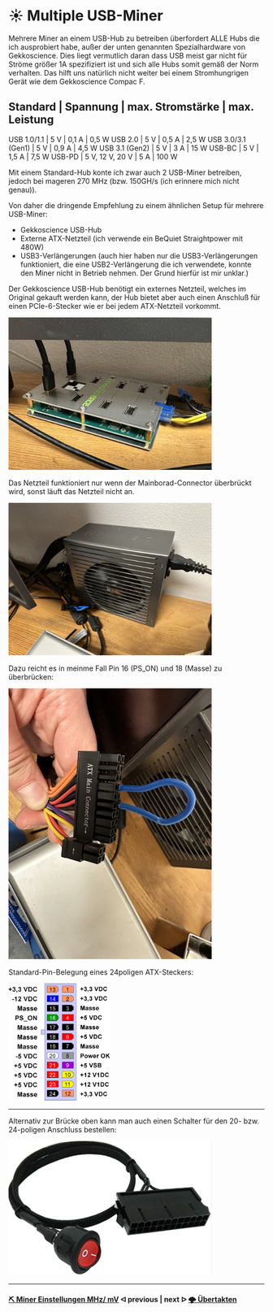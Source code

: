 # ☀ Multiple USB-Miner

Mehrere Miner an einem USB-Hub zu betreiben überfordert ALLE Hubs die ich ausprobiert habe, außer der unten genannten Spezialhardware von Gekkoscience. Dies liegt vermutlich daran dass USB meist gar nicht für Ströme größer 1A spezifiziert ist und sich alle Hubs somit gemäß der Norm verhalten. Das hilft uns natürlich nicht weiter bei einem Stromhungrigen Gerät wie dem Gekkoscience Compac F.

Standard	| Spannung	| max. Stromstärke	| max. Leistung
---------------------------------------------------------
USB 1.0/1.1	| 5 V	| 0,1 A	| 0,5 W
USB 2.0	| 5 V	| 0,5 A	| 2,5 W
USB 3.0/3.1 (Gen1)	| 5 V	| 0,9 A	| 4,5 W
USB 3.1 (Gen2)	| 5 V	| 3 A	| 15 W
USB-BC 	| 5 V	| 1,5 A	| 7,5 W
USB-PD	| 5 V, 12 V, 20 V	| 5 A	| 100 W

Mit einem Standard-Hub konte ich zwar auch 2 USB-Miner betreiben, jedoch bei mageren 270 MHz (bzw. 150GH/s (ich erinnere mich nicht genau)).

Von daher die dringende Empfehlung zu einem ähnlichen Setup für mehrere USB-Miner:
* Gekkoscience USB-Hub
* Externe ATX-Netzteil (ich verwende ein BeQuiet Straightpower mit 480W)
* USB3-Verlängerungen (auch hier haben nur die USB3-Verlängerungen funktioniert, die eine USB2-Verlängerung die ich verwendete, konnte den Miner nicht in Betrieb nehmen. Der Grund hierfür ist mir unklar.) 

Der Gekkoscience USB-Hub benötigt ein externes Netzteil, welches im Original gekauft werden kann, der Hub bietet aber auch einen Anschluß für einen PCIe-6-Stecker wie er bei jedem ATX-Netzteil vorkommt.

<img src=".assets/GekkoHub.jpg" alt="Gekkoscience USB-Hub" width="400" />

Das Netzteil funktioniert nur wenn der Mainborad-Connector überbrückt wird, sonst läuft das Netzteil nicht an.

<img src=".assets/ATXNetzteil.jpg" alt="ATX Netzteil" width="400" />

Dazu reicht es in meinme Fall Pin 16 (PS_ON) und 18 (Masse) zu überbrücken:

<img src=".assets/ATXStecker.jpg" alt="Stecker des ATX-Netzteils" width="400" />

Standard-Pin-Belegung eines 24poligen ATX-Steckers:

<img src=".assets/ATXPinBelegung.png" alt="ATX Pinbelegung" width="200" />

---

Alternativ zur Brücke oben kann man auch einen Schalter für den 20- bzw. 24-poligen Anschluss bestellen:

<img src=".assets/ATX Schalter.png" alt="ATX Schalter" width="400" />

---

#### [⛏ Miner Einstellungen MHz/ mV](miner-settings.md)  ᐊ  previous | next  ᐅ  [🌩 Übertakten](/uebertakten.md)
